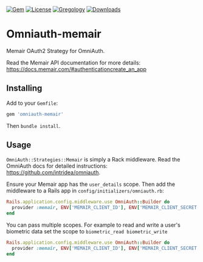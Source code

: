 [![Gem](https://img.shields.io/gem/v/omniauth-memair.svg?style=flat)](http://rubygems.org/gems/omniauth-memair)
[![License](http://img.shields.io/badge/license-MIT-yellow.svg?style=flat)](https://github.com/memair/omniauth-memair/blob/master/LICENSE)
[![Gregology](https://img.shields.io/badge/contact-Gregology-blue.svg?style=flat)](http://gregology.net/contact/)
[![Downloads](https://img.shields.io/gem/dt/gstatsat.svg?style=flat)](http://rubygems.org/gems/omniauth-memair)

# Omniauth-memair

Memair OAuth2 Strategy for OmniAuth.

Read the Memair API documentation for more details: https://docs.memair.com/#authenticationcreate_an_app

## Installing

Add to your `Gemfile`:

```ruby
gem 'omniauth-memair'
```

Then `bundle install`.

## Usage

`OmniAuth::Strategies::Memair` is simply a Rack middleware. Read the OmniAuth docs for detailed instructions: https://github.com/intridea/omniauth.

Ensure your Memair app has the `user_details` scope. Then add the middleware to a Rails app in `config/initializers/omniauth.rb`:

```ruby
Rails.application.config.middleware.use OmniAuth::Builder do
  provider :memair, ENV['MEMAIR_CLIENT_ID'], ENV['MEMAIR_CLIENT_SECRET']
end
```

You can pass multiple scopes. For example to read and write a user's biometric data set the scope to `biometric_read biometric_write`

```ruby
Rails.application.config.middleware.use OmniAuth::Builder do
  provider :memair, ENV['MEMAIR_CLIENT_ID'], ENV['MEMAIR_CLIENT_SECRET'], scope: 'biometric_read biometric_write'
end
```
